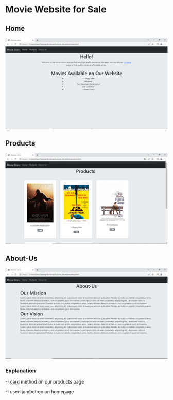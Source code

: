 # Movie Website for Sale

## Home

![img](https://github.com/erkansrli/Bootstrap/blob/master/Excercise_MovieStore/img/Home.png)

## Products

![img](https://github.com/erkansrli/Bootstrap/blob/master/Excercise_MovieStore/img/Products.png)

## About-Us

![img](https://github.com/erkansrli/Bootstrap/blob/master/Excercise_MovieStore/img/About.png)

### Explanation

-I <a href="https://getbootstrap.com/docs/5.2/components/card/" target="_blank">card</a> method on our products page

-I used jumbotron on homepage

